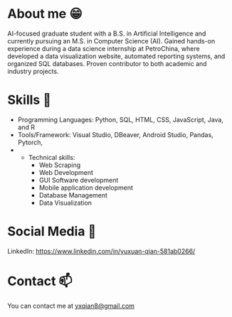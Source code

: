 # About me 😁
AI-focused graduate student with a B.S. in Artificial Intelligence and currently pursuing an M.S. in Computer Science (AI). 
Gained hands-on experience during a data science internship at PetroChina, where developed a data visualization website, 
automated reporting systems, and organized SQL databases. Proven contributor to both academic and industry projects.

# Skills 💪
- Programming Languages: Python, SQL, HTML, CSS, JavaScript, Java, and R
- Tools/Framework: Visual Studio, DBeaver, Android Studio, Pandas, Pytorch, 
- - Technical skills:
    - Web Scraping
    - Web Development
    - GUI Software development
    - Mobile application development
    - Database Management
    - Data Visualization

# Social Media 📱
LinkedIn: https://www.linkedin.com/in/yuxuan-qian-581ab0266/

# Contact 📫
You can contact me at yxqian8@gmail.com

<!--
**Hermit888/Hermit888** is a ✨ _special_ ✨ repository because its `README.md` (this file) appears on your GitHub profile.

Here are some ideas to get you started:

- 🔭 I’m currently working on ...
- 🌱 I’m currently learning ...
- 👯 I’m looking to collaborate on ...
- 🤔 I’m looking for help with ...
- 💬 Ask me about ...
- 📫 How to reach me: ...
- 😄 Pronouns: ...
- ⚡ Fun fact: ...
-->
